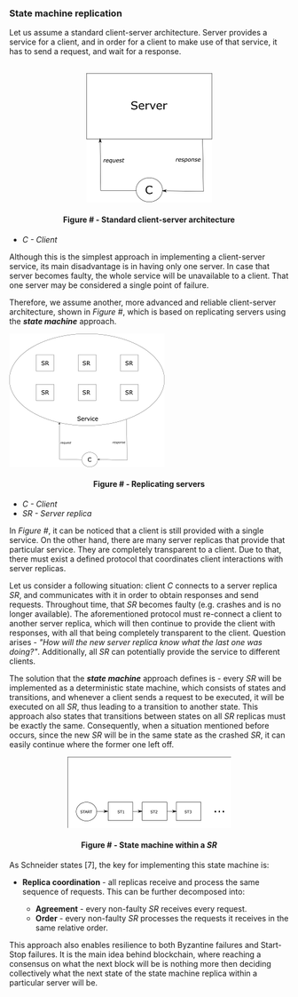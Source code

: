 ### State machine replication

Let us assume a standard client-server architecture. Server provides a service for a client, and in order for a client to make use of that service, it has to send a request, and wait for a response.

<br/>
<div align='center'> 
	<img src="https://github.com/lukamiletic95/papers/blob/master/images/fig4.png" />
	<h4>Figure # - Standard client-server architecture</h4>
</div>

* *C - Client*

Although this is the simplest approach in implementing a client-server service, its main disadvantage is in having only one server. In case that server becomes faulty, the whole service will be unavailable to a client. That one server may be considered a single point of failure.

Therefore, we assume another, more advanced and reliable client-server architecture, shown in *Figure #*, which is based on replicating servers using the ***state machine*** approach.

![](https://github.com/lukamiletic95/papers/blob/master/images/fig5.png)
<div align='center'> 
	<h4>Figure # - Replicating servers</h4>
</div>

* *C - Client*
* *SR - Server replica*

In *Figure #*, it can be noticed that a client is still provided with a single service. On the other hand, there are many server replicas that provide that particular service. They are completely transparent to a client. Due to that, there must exist a defined protocol that coordinates client interactions with server replicas.

Let us consider a following situation: client *C* connects to a server replica *SR*, and communicates with it in order to obtain responses and send requests. Throughout time, that *SR* becomes faulty (e.g. crashes and is no longer available). The aforementioned protocol must re-connect a client to another server replica, which will then continue to provide the client with responses, with all that being completely transparent to the client. Question arises - *"How will the new server replica know what the last one was doing?"*. Additionally, all *SR* can potentially provide the service to different clients. 

The solution that the ***state machine*** approach defines is - every *SR* will be implemented as a deterministic state machine, which consists of states and transitions, and whenever a client sends a request to be executed, it will be executed on all *SR*, thus leading to a transition to another state. This approach also states that transitions between states on all *SR* replicas must be exactly the same. Consequently, when a situation mentioned before occurs, since the new *SR* will be in the same state as the crashed *SR*, it can easily continue where the former one left off.

<div align='center'> 
<img src="https://github.com/lukamiletic95/papers/blob/master/images/fig6.png" />
	<h4>Figure # - State machine within a <i>SR</i></h4>
</div>

As Schneider states [7], the key for implementing this state machine is:

* **Replica coordination** - all replicas receive and process the same sequence of requests. This can be further decomposed into:

	* **Agreement** - every non-faulty *SR* receives every request.
	* **Order** - every non-faulty *SR* processes the requests it receives in the same relative order.

This approach also enables resilience to both Byzantine failures and Start-Stop failures. It is the main idea behind blockchain, where reaching a consensus on what the next block will be is nothing more then deciding collectively what the next state of the state machine replica within a particular server will be.
<!--stackedit_data:
eyJoaXN0b3J5IjpbMzU0NDMxODkwLDM1NDQzMTg5MCw4MzY0Mz
YyNDUsLTE1NDQ5NjAwMjYsLTE1NzcyNTAzMzEsLTQzOTgxMTcx
MCwtODI0ODEwODAwLDEwNDcxNTk3NTYsLTE0MTczOTI3OTksMT
Q3NTg4MjY1MSwxNzQ4MTc5NjhdfQ==
-->